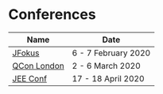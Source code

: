 # Conferences
Name | Date |
---- | ------- |
[JFokus](https://www.jfokus.se) | 6 - 7 February 2020 |
[QCon London](https://qconlondon.com/) | 2 - 6 March 2020 |
[JEE Conf](https://jeeconf.com/) | 17 - 18 April 2020 |
